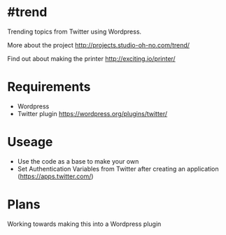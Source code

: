 # #trend
Trending topics from Twitter using Wordpress.

More about the project http://projects.studio-oh-no.com/trend/

Find out about making the printer http://exciting.io/printer/

# Requirements
* Wordpress
* Twitter plugin https://wordpress.org/plugins/twitter/

# Useage
* Use the code as a base to make your own
* Set Authentication Variables from Twitter after creating an application (https://apps.twitter.com/)

# Plans
Working towards making this into a Wordpress plugin

